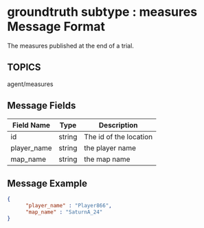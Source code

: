 # groundtruth subtype : measures Message Format
The measures published at the end of a trial.  

## TOPICS

agent/measures

## Message Fields

| Field Name | Type | Description|
 --- | --- | ---
| id | string | The id of the location
| player_name | string | the player name 
| map_name | string | the map name 

## Message Example

```json
{
      "player_name" : "Player866",
      "map_name" : "SaturnA_24"
}